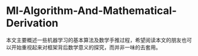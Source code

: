 # Ml-Algorithm-And-Mathematical-Derivation

本文主要概述一些机器学习的基本算法及数学手推过程，希望阅读本文的朋友也可以开始重视起来对框架背后数学意义的探究，而并非一味的去套用。

